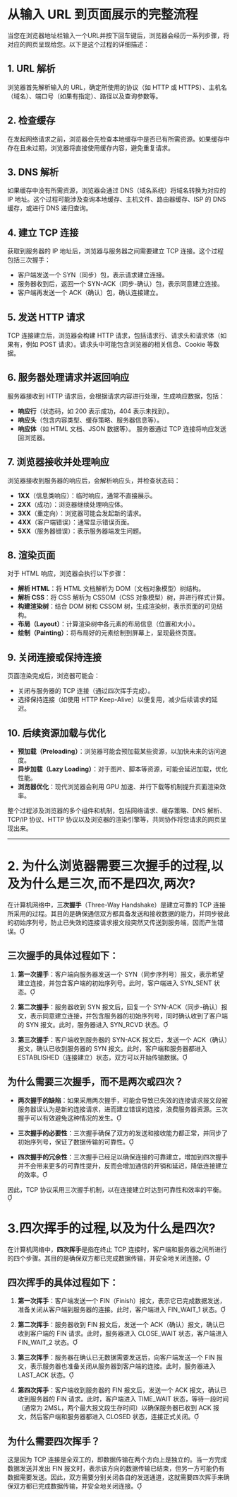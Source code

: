 # 从输入 URL 到页面展示的完整流程

当您在浏览器地址栏输入一个URL并按下回车键后，浏览器会经历一系列步骤，将对应的网页呈现给您。以下是这个过程的详细描述：

## 1. URL 解析
浏览器首先解析输入的 URL，确定所使用的协议（如 HTTP 或 HTTPS）、主机名（域名）、端口号（如果有指定）、路径以及查询参数等。

## 2. 检查缓存
在发起网络请求之前，浏览器会先检查本地缓存中是否已有所需资源。如果缓存中存在且未过期，浏览器将直接使用缓存内容，避免重复请求。

## 3. DNS 解析
如果缓存中没有所需资源，浏览器会通过 DNS（域名系统）将域名转换为对应的 IP 地址。这个过程可能涉及查询本地缓存、主机文件、路由器缓存、ISP 的 DNS 缓存，或进行 DNS 递归查询。

## 4. 建立 TCP 连接
获取到服务器的 IP 地址后，浏览器与服务器之间需要建立 TCP 连接。这个过程包括三次握手：
- 客户端发送一个 SYN（同步）包，表示请求建立连接。
- 服务器收到后，返回一个 SYN-ACK（同步-确认）包，表示同意建立连接。
- 客户端再发送一个 ACK（确认）包，确认连接建立。

## 5. 发送 HTTP 请求
TCP 连接建立后，浏览器会构建 HTTP 请求，包括请求行、请求头和请求体（如果有，例如 POST 请求）。请求头中可能包含浏览器的相关信息、Cookie 等数据。

## 6. 服务器处理请求并返回响应
服务器接收到 HTTP 请求后，会根据请求内容进行处理，生成响应数据，包括：
- **响应行**（状态码，如 200 表示成功，404 表示未找到）。
- **响应头**（包含内容类型、缓存策略、服务器信息等）。
- **响应体**（如 HTML 文档、JSON 数据等）。
服务器通过 TCP 连接将响应发送回浏览器。

## 7. 浏览器接收并处理响应
浏览器接收到服务器的响应后，会解析响应头，并检查状态码：
- **1XX**（信息类响应）：临时响应，通常不直接展示。
- **2XX**（成功）：浏览器继续处理响应体。
- **3XX**（重定向）：浏览器可能会发起新的请求。
- **4XX**（客户端错误）：通常显示错误页面。
- **5XX**（服务器错误）：表示服务器端发生问题。

## 8. 渲染页面
对于 HTML 响应，浏览器会执行以下步骤：
- **解析 HTML**：将 HTML 文档解析为 DOM（文档对象模型）树结构。
- **解析 CSS**：将 CSS 解析为 CSSOM（CSS 对象模型）树，并进行样式计算。
- **构建渲染树**：结合 DOM 树和 CSSOM 树，生成渲染树，表示页面的可见结构。
- **布局（Layout）**：计算渲染树中各元素的布局信息（位置和大小）。
- **绘制（Painting）**：将布局好的元素绘制到屏幕上，呈现最终页面。

## 9. 关闭连接或保持连接
页面渲染完成后，浏览器可能会：
- 关闭与服务器的 TCP 连接（通过四次挥手完成）。
- 选择保持连接（如使用 HTTP Keep-Alive）以便复用，减少后续请求的延迟。

## 10. 后续资源加载与优化
- **预加载（Preloading）**：浏览器可能会预加载某些资源，以加快未来的访问速度。
- **异步加载（Lazy Loading）**：对于图片、脚本等资源，可能会延迟加载，优化性能。
- **浏览器优化**：现代浏览器会利用 GPU 加速、并行下载等机制提升页面渲染效率。

整个过程涉及浏览器的多个组件和机制，包括网络请求、缓存策略、DNS 解析、TCP/IP 协议、HTTP 协议以及浏览器的渲染引擎等，共同协作将您请求的网页呈现出来。

---

# 2. 为什么浏览器需要三次握手的过程,以及为什么是三次,而不是四次,两次?
在计算机网络中，**三次握手**（Three-Way Handshake）是建立可靠的 TCP 连接所采用的过程。其目的是确保通信双方都具备发送和接收数据的能力，并同步彼此的初始序列号，防止已失效的连接请求报文段突然又传送到服务端，因而产生错误。

## **三次握手的具体过程如下：**

1. **第一次握手**：客户端向服务器发送一个 SYN（同步序列号）报文，表示希望建立连接，并包含客户端的初始序列号。此时，客户端进入 SYN_SENT 状态。

2. **第二次握手**：服务器收到 SYN 报文后，回复一个 SYN-ACK（同步-确认）报文，表示同意建立连接，并包含服务器的初始序列号，同时确认收到了客户端的 SYN 报文。此时，服务器进入 SYN_RCVD 状态。

3. **第三次握手**：客户端收到服务器的 SYN-ACK 报文后，发送一个 ACK（确认）报文，确认已收到服务器的 SYN 报文。此时，客户端和服务器都进入 ESTABLISHED（连接建立）状态，双方可以开始传输数据。

## **为什么需要三次握手，而不是两次或四次？**

- **两次握手的缺陷**：如果采用两次握手，可能会导致已失效的连接请求报文段被服务器误认为是新的连接请求，进而建立错误的连接，浪费服务器资源。三次握手可以有效避免这种情况的发生。

- **三次握手的必要性**：三次握手确保了双方的发送和接收能力都正常，并同步了初始序列号，保证了数据传输的可靠性。

- **四次握手的冗余性**：三次握手已经足以确保连接的可靠建立，增加到四次握手并不会带来更多的可靠性提升，反而会增加通信的开销和延迟，降低连接建立的效率。

因此，TCP 协议采用三次握手机制，以在连接建立时达到可靠性和效率的平衡。 

# 3.四次挥手的过程,以及为什么是四次?
在计算机网络中，**四次挥手**是指在终止 TCP 连接时，客户端和服务器之间所进行的四个步骤。其目的是确保双方都已完成数据传输，并安全地关闭连接。

## **四次挥手的具体过程如下：**

1. **第一次挥手**：客户端发送一个 FIN（Finish）报文，表示它已完成数据发送，准备关闭从客户端到服务器的连接。此时，客户端进入 FIN_WAIT_1 状态。

2. **第二次挥手**：服务器收到 FIN 报文后，发送一个 ACK（确认）报文，确认已收到客户端的 FIN 请求。此时，服务器进入 CLOSE_WAIT 状态，客户端进入 FIN_WAIT_2 状态。

3. **第三次挥手**：服务器在确认已无数据需要发送后，向客户端发送一个 FIN 报文，表示服务器也准备关闭从服务器到客户端的连接。此时，服务器进入 LAST_ACK 状态。

4. **第四次挥手**：客户端收到服务器的 FIN 报文后，发送一个 ACK 报文，确认已收到服务器的 FIN 请求。此时，客户端进入 TIME_WAIT 状态，等待一段时间（通常为 2MSL，两个最大报文段生存时间）以确保服务器已收到 ACK 报文，然后客户端和服务器都进入 CLOSED 状态，连接正式关闭。

## **为什么需要四次挥手？**

这是因为 TCP 连接是全双工的，即数据传输在两个方向上是独立的。当一方完成数据发送并发出 FIN 报文时，表示该方向的数据传输已结束，但另一方可能仍有数据需要发送。因此，双方需要分别关闭各自的发送通道，这就需要四次挥手来确保双方都已完成数据传输，并安全地关闭连接。 